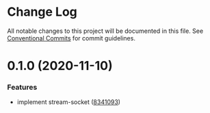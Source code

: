 # Change Log

All notable changes to this project will be documented in this file.
See [Conventional Commits](https://conventionalcommits.org) for commit guidelines.

# 0.1.0 (2020-11-10)


### Features

* implement stream-socket ([8341093](https://github.com/SyncOT/SyncOT/commit/834109372366e1534f3bf8fc41d49096b73e2b13))
